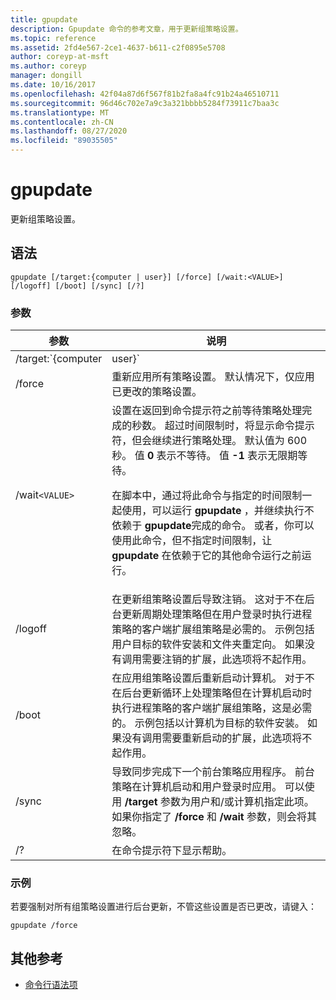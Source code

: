 ```yaml
---
title: gpupdate
description: Gpupdate 命令的参考文章，用于更新组策略设置。
ms.topic: reference
ms.assetid: 2fd4e567-2ce1-4637-b611-c2f0895e5708
author: coreyp-at-msft
ms.author: coreyp
manager: dongill
ms.date: 10/16/2017
ms.openlocfilehash: 42f04a87d6f567f81b2fa8a4fc91b24a46510711
ms.sourcegitcommit: 96d46c702e7a9c3a321bbbb5284f73911c7baa3c
ms.translationtype: MT
ms.contentlocale: zh-CN
ms.lasthandoff: 08/27/2020
ms.locfileid: "89035505"
---
```

# <a name="gpupdate"></a>gpupdate

更新组策略设置。

## <a name="syntax"></a>语法

```
gpupdate [/target:{computer | user}] [/force] [/wait:<VALUE>] [/logoff] [/boot] [/sync] [/?]
```

### <a name="parameters"></a>参数

| 参数 | 说明 |
| --------- |------------ |
| /target:`{computer|user}` | 指定仅更新用户或仅更新计算机策略设置。 默认情况下，将更新用户策略设置和计算机策略设置。 |
| /force | 重新应用所有策略设置。 默认情况下，仅应用已更改的策略设置。 |
| /wait`<VALUE>` | 设置在返回到命令提示符之前等待策略处理完成的秒数。 超过时间限制时，将显示命令提示符，但会继续进行策略处理。 默认值为 600 秒。 值 **0** 表示不等待。 值 **-1** 表示无限期等待。<p>在脚本中，通过将此命令与指定的时间限制一起使用，可以运行 **gpupdate** ，并继续执行不依赖于 **gpupdate**完成的命令。 或者，你可以使用此命令，但不指定时间限制，让 **gpupdate** 在依赖于它的其他命令运行之前运行。 |
| /logoff | 在更新组策略设置后导致注销。 这对于不在后台更新周期处理策略但在用户登录时执行进程策略的客户端扩展组策略是必需的。 示例包括用户目标的软件安装和文件夹重定向。 如果没有调用需要注销的扩展，此选项将不起作用。 |
| /boot | 在应用组策略设置后重新启动计算机。 对于不在后台更新循环上处理策略但在计算机启动时执行进程策略的客户端扩展组策略，这是必需的。 示例包括以计算机为目标的软件安装。 如果没有调用需要重新启动的扩展，此选项将不起作用。 |
| /sync | 导致同步完成下一个前台策略应用程序。 前台策略在计算机启动和用户登录时应用。 可以使用 **/target** 参数为用户和/或计算机指定此项。 如果你指定了 **/force** 和 **/wait** 参数，则会将其忽略。 |
| /? | 在命令提示符下显示帮助。 |

### <a name="examples"></a>示例

若要强制对所有组策略设置进行后台更新，不管这些设置是否已更改，请键入：

```
gpupdate /force
```

## <a name="additional-references"></a>其他参考

- [命令行语法项](command-line-syntax-key.md)